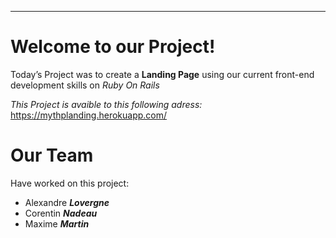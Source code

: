 ---

<h1 id="welcome-to-our-project">Welcome to our Project!</h1>
<p>Today’s Project was to create a <strong>Landing Page</strong> using our current front-end development skills on <em>Ruby On Rails</em></p>
<p><em>This Project is avaible to this following adress:</em> <a href="https://mythplanding.herokuapp.com/">https://mythplanding.herokuapp.com/</a></p>
<h1 id="our-team">Our Team</h1>
<p>Have worked on this project:</p>
<ul>
<li>Alexandre <em><strong>Lovergne</strong></em></li>
<li>Corentin <em><strong>Nadeau</strong></em></li>
<li>Maxime <em><strong>Martin</strong></em></li>
</ul>
<pre><code></code></pre>

